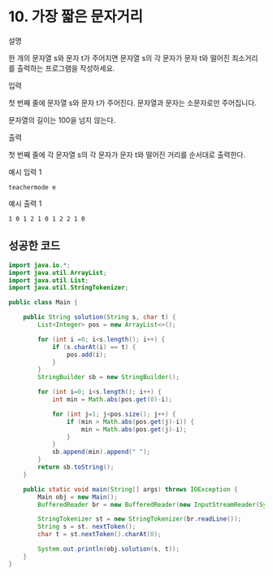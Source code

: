 # 10. 가장 짧은 문자거리

설명

한 개의 문자열 s와 문자 t가 주어지면 문자열 s의 각 문자가 문자 t와 떨어진 최소거리를 출력하는 프로그램을 작성하세요.

입력

첫 번째 줄에 문자열 s와 문자 t가 주어진다. 문자열과 문자는 소문자로만 주어집니다.

문자열의 길이는 100을 넘지 않는다.

출력

첫 번째 줄에 각 문자열 s의 각 문자가 문자 t와 떨어진 거리를 순서대로 출력한다.

예시 입력 1

```
teachermode e
```

예시 출력 1

```
1 0 1 2 1 0 1 2 2 1 0
```

## 성공한 코드

```java
import java.io.*;
import java.util.ArrayList;
import java.util.List;
import java.util.StringTokenizer;

public class Main {

    public String solution(String s, char t) {
        List<Integer> pos = new ArrayList<>();

        for (int i =0; i<s.length(); i++) {
            if (s.charAt(i) == t) {
                pos.add(i);
            }
        }
        StringBuilder sb = new StringBuilder();

        for (int i=0; i<s.length(); i++) {
            int min = Math.abs(pos.get(0)-i);

            for (int j=1; j<pos.size(); j++) {
                if (min > Math.abs(pos.get(j)-i)) {
                    min = Math.abs(pos.get(j)-i);
                }
            }
            sb.append(min).append(" ");
        }
        return sb.toString();
    }

    public static void main(String[] args) throws IOException {
        Main obj = new Main();
        BufferedReader br = new BufferedReader(new InputStreamReader(System.in));

        StringTokenizer st = new StringTokenizer(br.readLine());
        String s = st. nextToken();
        char t = st.nextToken().charAt(0);

        System.out.println(obj.solution(s, t));
    }
}
```


